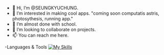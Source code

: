 - 👋 Hi, I’m @SEUNGKYUCHUNG.
- 👀 I’m interested in making cool apps. "coming soon computatis astris, photosythesis, running app."
- 🌱 I’m almost done with school. 
- 💞️ I’m looking to collaborate on projects. 
- 📫 You can reach me here.

-Languages & Tools
[![My Skills](https://skillicons.dev/icons?i=cpp,cs,python,java,azure,mysql,sqlite,docker,dotnet)](https://skillicons.dev)

